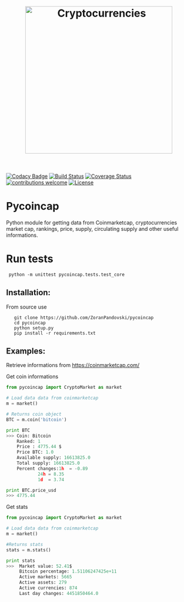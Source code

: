 
<h1 align="center">
	<img width="400" src="https://cdn-images-1.medium.com/max/1024/1*TY0eUcLT6us5Jz1VT1Tymg.jpeg" alt="Cryptocurrencies">
	<br>
	<br>
</h1>

[![Codacy Badge](https://api.codacy.com/project/badge/Grade/2261f7e25b5f42198eb3d890e082d806)](https://www.codacy.com/app/ZoranPandovski/pycoincap?utm_source=github.com&amp;utm_medium=referral&amp;utm_content=ZoranPandovski/pycoincap&amp;utm_campaign=Badge_Grade)
[![Build Status](https://travis-ci.org/ZoranPandovski/pycoincap.svg?branch=master)](https://github.com/ZoranPandovski/pycoincap)
[![Coverage Status](https://coveralls.io/repos/github/ZoranPandovski/pycoincap/badge.svg?branch=master)](https://coveralls.io/github/ZoranPandovski/pycoincap?branch=master)
[![contributions welcome](https://img.shields.io/badge/contributions-welcome-brightgreen.svg?style=flat)](https://github.com/ZoranPandovski/pycoincap/issues)
[![License](https://img.shields.io/badge/license-MIT%20License-brightgreen.svg)](https://opensource.org/licenses/MIT)

# Pycoincap
Python module for getting data from Coinmarketcap, cryptocurrencies market cap, rankings, price, supply, circulating supply and other useful informations.



# Run tests
```
 python -m unittest pycoincap.tests.test_core
```

## Installation:

From source use
```
   git clone https://github.com/ZoranPandovski/pycoincap
   cd pycoincap
   python setup.py
   pip install -r requirements.txt
```

## Examples:
Retrieve informations from https://coinmarketcap.com/

Get coin informations
```python
from pycoincap import CryptoMarket as market

# Load data data from coinmarketcap
m = market()

# Returns coin object
BTC = m.coin('bitcoin')

print BTC
>>> Coin: Bitcoin
    Ranked: 1
    Price : 4775.44 $
    Price BTC: 1.0
    Available supply: 16613825.0
    Total supply: 16613825.0
    Percent changes:1h  = -0.89
            24h = 8.35
            1d  = 3.74

print BTC.price_usd
>>> 4775.44
```

Get stats
```python
from pycoincap import CryptoMarket as market

# Load data data from coinmarketcap
m = market()

#Returns stats
stats = m.stats()

print stats
>>>  Market value: 52.41$
     Bitcoin percentage: 1.51106247425e+11
     Active markets: 5665
     Active assets: 279
     Active currencies: 874
     Last day changes: 4451850464.0
```
